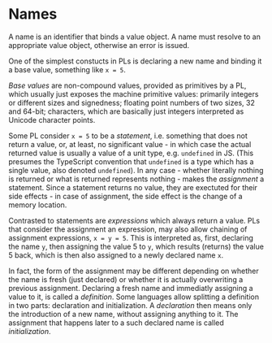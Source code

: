 # Names

A name is an identifier that binds a value object. A name must resolve to an appropriate value object, otherwise an error is issued.

One of the simplest constucts in PLs is declaring a new name and binding it a base value, something like `x = 5`.

*Base values* are non-compound values, provided as primitives by a PL, which usually just exposes the machine primitive values: primarily integers or different sizes and signedness; floating point numbers of two sizes, 32 and 64-bit; characters, which are basically just integers interpreted as Unicode character points.

Some PL consider `x = 5` to be a *statement*, i.e. something that does not return a value, or, at least, no significant value - in which case the actual returned value is usually a value of a unit type, e.g. `undefined` in JS. (This presumes the TypeScript convention that `undefined` is a type which has a single value, also denoted `undefined`). In any case - whether literally nothing is returned or what is returned represents nothing - makes the *assignment* a statement. Since a statement returns no value, they are exectuted for their side effects - in case of assignment, the side effect is the change of a memory location.

Contrasted to statements are *expressions* which always return a value. PLs that consider the assignment an expression, may also allow chaining of assignment expressions, `x = y = 5`. This is interpreted as, first, declaring the name `y`, then assigning the value 5 to `y`, which results (returns) the value 5 back, which is then also assigned to a newly declared name `x`.

In fact, the form of the assignment may be different depending on whether the name is fresh (just declared) or whether it is actually overwriting a previous assignment. Declaring a fresh name and immediatly assigning a value to it, is called a *definition*. Some languages allow splitting a definition in two parts: declaration and initialization. A *declaration* then means only the introduction of a new name, without assigning anything to it. The assignment that happens later to a such declared name is called *initialization*.
